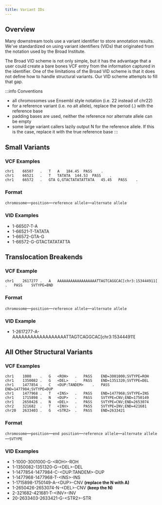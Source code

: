 ```yaml
---
title: Variant IDs
---
```


## Overview

Many downstream tools use a variant identifier to store annotation results. We've standardized on using variant identifiers (VIDs) that originated from the notation used by the Broad Institute.

The Broad VID scheme is not only simple, but it has the advantage that a user could create a bare bones VCF entry from the information captured in the identifier. One of the limitations of the Broad VID scheme is that it does not define how to handle structural variants. Our VID scheme attempts to fill that gap.

:::info Conventions
* all chromosomes use Ensembl style notation (i.e. 22 instead of chr22)
* for a reference variant (i.e. no alt allele), replace the period (.) with the reference base
* padding bases are used, neither the reference nor alternate allele can be empty
* some large variant callers lazily output N for the reference allele. If this is the case, replace it with the true reference base
:::

## Small Variants

### VCF Examples

```
chr1	66507	.	T	A	184.45	PASS	.
chr1	66521	.	T	TATATA	144.53	PASS	.
chr1	66572	.	GTA	G,GTACTATATATTATA	45.45	PASS	.
```

### Format

`chromosome`&mdash;`position`&mdash;`reference allele`&mdash;`alternate allele`

### VID Examples

* 1-66507-T-A
* 1-66521-T-TATATA
* 1-66572-GTA-G
* 1-66572-G-GTACTATATATTA

## Translocation Breakends

### VCF Example

```
chr1	2617277	.	A	AAAAAAAAAAAAAAAAAATTAGTCAGGCAC[chr3:153444911[	.	PASS	SVTYPE=BND
```

### Format

`chromosome`&mdash;`position`&mdash;`reference allele`&mdash;`alternate allele`

### VID Example

* 1-2617277-A-AAAAAAAAAAAAAAAAAATTAGTCAGGCAC[chr3:153444911[

## All Other Structural Variants

### VCF Examples

```
chr1	1000	.	G	<ROH>	.	PASS	END=3001000;SVTYPE=ROH
chr1	1350082	.	G	<DEL>	.	PASS	END=1351320;SVTYPE=DEL
chr1	1477854	.	C	<DUP:TANDEM>	.	PASS	END=1477984;SVTYPE=DUP
chr1	1477968	.	T	<INS>	.	PASS	END=1477968;SVTYPE=INS
chr1	1715898	.	N	<DUP>	.	PASS	SVTYPE=CNV;END=1750149
chr1	2650426	.	N	<DEL>	.	PASS	SVTYPE=CNV;END=2653074
chr2	321682	.	T	<INV>	.	PASS	SVTYPE=INV;END=421681
chr20	2633403	.	G	<STR2>	.	PASS	END=2633421
```

### Format

`chromosome`&mdash;`position`&mdash;`end position`&mdash;`reference allele`&mdash;`alternate allele`&mdash;`SVTYPE`

### VID Examples

* 1-1000-3001000-G-&lt;ROH&gt;-ROH
* 1-1350082-1351320-G-&lt;DEL&gt;-DEL
* 1-1477854-1477984-C-&lt;DUP:TANDEM&gt;-DUP
* 1-1477968-1477968-T-&lt;INS&gt;-INS
* 1-1715898-1750149-A-&lt;DUP&gt;-CNV **(replace the N with A)**
* 1-2650426-2653074-N-&lt;DEL&gt;-CNV **(keep the N)**
* 2-321682-421681-T-&lt;INV&gt;-INV
* 20-2633403-2633421-G-&lt;STR2&gt;-STR
